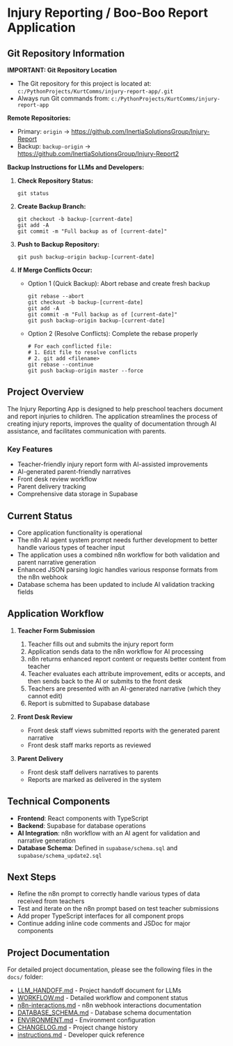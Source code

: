 # Injury Reporting / Boo-Boo Report Application

## Git Repository Information

**IMPORTANT: Git Repository Location**
- The Git repository for this project is located at: `c:/PythonProjects/KurtComms/injury-report-app/.git`
- Always run Git commands from: `c:/PythonProjects/KurtComms/injury-report-app`

**Remote Repositories:**
- Primary: `origin` → https://github.com/InertiaSolutionsGroup/Injury-Report
- Backup: `backup-origin` → https://github.com/InertiaSolutionsGroup/Injury-Report2

**Backup Instructions for LLMs and Developers:**

1. **Check Repository Status:**
   ```
   git status
   ```

2. **Create Backup Branch:**
   ```
   git checkout -b backup-[current-date]
   git add -A
   git commit -m "Full backup as of [current-date]"
   ```

3. **Push to Backup Repository:**
   ```
   git push backup-origin backup-[current-date]
   ```

4. **If Merge Conflicts Occur:**
   - Option 1 (Quick Backup): Abort rebase and create fresh backup
     ```
     git rebase --abort
     git checkout -b backup-[current-date]
     git add -A
     git commit -m "Full backup as of [current-date]"
     git push backup-origin backup-[current-date]
     ```
   - Option 2 (Resolve Conflicts): Complete the rebase properly
     ```
     # For each conflicted file:
     # 1. Edit file to resolve conflicts
     # 2. git add <filename>
     git rebase --continue
     git push backup-origin master --force
     ```

## Project Overview

The Injury Reporting App is designed to help preschool teachers document and report injuries to children. The application streamlines the process of creating injury reports, improves the quality of documentation through AI assistance, and facilitates communication with parents.

### Key Features

- Teacher-friendly injury report form with AI-assisted improvements
- AI-generated parent-friendly narratives
- Front desk review workflow
- Parent delivery tracking
- Comprehensive data storage in Supabase

## Current Status

- Core application functionality is operational
- The n8n AI agent system prompt needs further development to better handle various types of teacher input
- The application uses a combined n8n workflow for both validation and parent narrative generation
- Enhanced JSON parsing logic handles various response formats from the n8n webhook
- Database schema has been updated to include AI validation tracking fields

## Application Workflow

1. **Teacher Form Submission**
   1. Teacher fills out and submits the injury report form
   2. Application sends data to the n8n workflow for AI processing
   3. n8n returns enhanced report content or requests better content from teacher
   4. Teacher evaluates each attribute improvement, edits or accepts, and then sends back to the AI or submits to the front desk
   5. Teachers are presented with an AI-generated narrative (which they cannot edit)
   6. Report is submitted to Supabase database

2. **Front Desk Review**
   - Front desk staff views submitted reports with the generated parent narrative
   - Front desk staff marks reports as reviewed

3. **Parent Delivery**
   - Front desk staff delivers narratives to parents
   - Reports are marked as delivered in the system

## Technical Components

- **Frontend**: React components with TypeScript
- **Backend**: Supabase for database operations
- **AI Integration**: n8n workflow with an AI agent for validation and narrative generation
- **Database Schema**: Defined in `supabase/schema.sql` and `supabase/schema_update2.sql`

## Next Steps

- Refine the n8n prompt to correctly handle various types of data received from teachers
- Test and iterate on the n8n prompt based on test teacher submissions
- Add proper TypeScript interfaces for all component props
- Continue adding inline code comments and JSDoc for major components

## Project Documentation

For detailed project documentation, please see the following files in the `docs/` folder:

- [LLM_HANDOFF.md](docs/LLM_HANDOFF.md) - Project handoff document for LLMs
- [WORKFLOW.md](docs/WORKFLOW.md) - Detailed workflow and component status
- [n8n-interactions.md](docs/n8n-interactions.md) - n8n webhook interactions documentation
- [DATABASE_SCHEMA.md](docs/DATABASE_SCHEMA.md) - Database schema documentation
- [ENVIRONMENT.md](docs/ENVIRONMENT.md) - Environment configuration
- [CHANGELOG.md](docs/CHANGELOG.md) - Project change history
- [instructions.md](docs/instructions.md) - Developer quick reference
